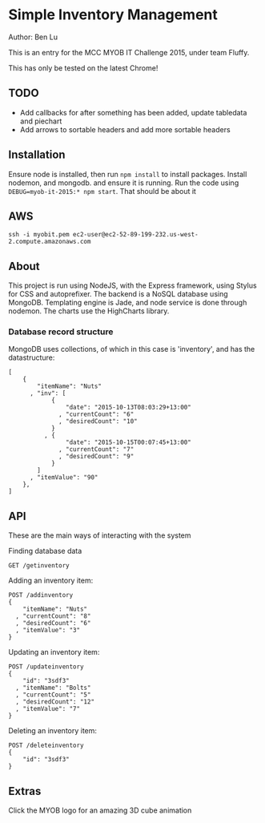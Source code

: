 Simple Inventory Management
===========================

Author: Ben Lu

This is an entry for the MCC MYOB IT Challenge 2015, under team Fluffy.

This has only be tested on the latest Chrome!

TODO
----

* Add callbacks for after something has been added, update tabledata and piechart
* Add arrows to sortable headers and add more sortable headers

Installation
------------

Ensure node is installed, then run `npm install` to install packages. Install nodemon, and mongodb. and ensure it is running.
Run the code using `DEBUG=myob-it-2015:* npm start`. 
That should be about it

AWS
---

```
ssh -i myobit.pem ec2-user@ec2-52-89-199-232.us-west-2.compute.amazonaws.com
```

About
-----

This project is run using NodeJS, with the Express framework, using Stylus for CSS and autoprefixer. The backend is a NoSQL database using MongoDB.
Templating engine is Jade, and node service is done through nodemon.
The charts use the HighCharts library.

### Database record structure

MongoDB uses collections, of which in this case is 'inventory', and has the datastructure:

```
[
    {
        "itemName": "Nuts"
      , "inv": [
            {
                "date": "2015-10-13T08:03:29+13:00"
              , "currentCount": "6"
              , "desiredCount": "10"
            }
          , {
                "date": "2015-10-15T00:07:45+13:00"
              , "currentCount": "7"
              , "desiredCount": "9"
            }
        ]
      , "itemValue": "90"
    },
]
```

API
---

These are the main ways of interacting with the system

Finding database data

```
GET /getinventory
```

Adding an inventory item:

```
POST /addinventory
{
    "itemName": "Nuts"
  , "currentCount": "8"
  , "desiredCount": "6"
  , "itemValue": "3"
}
```

Updating an inventory item:

```
POST /updateinventory
{
    "id": "3sdf3"
  , "itemName": "Bolts"
  , "currentCount": "5"
  , "desiredCount": "12"
  , "itemValue": "7"
}
```

Deleting an inventory item:

```
POST /deleteinventory
{
    "id": "3sdf3"
}
```


Extras
------

Click the MYOB logo for an amazing 3D cube animation
